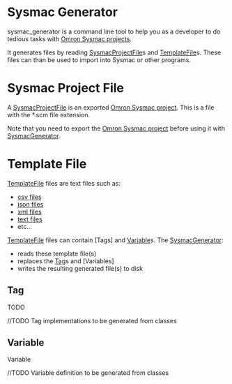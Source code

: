[//]: # (This file was generated from: doc/template/01-Sysmac-Generator.mdt using the documentation_builder package on: 2022-02-22 12:02:48.920655.)
<a id='sysmac-generator'></a>
# Sysmac Generator
sysmac_generator is a command line tool to help you as a developer to do tedious
tasks with [Omron Sysmac projects](https://automation.omron.com/en/us/products/family/sysstdio).

It generates files by reading [SysmacProjectFile](https://github.com/nils-ten-hoeve/sysmac_generator/wiki/01-Sysmac-Generator#sysmac-project-file)s and [TemplateFile](https://github.com/nils-ten-hoeve/sysmac_generator/wiki/01-Sysmac-Generator#template-file)s.
These files can than be used to import into Sysmac or other programs.


<a id='sysmac-project-file'></a>
# Sysmac Project File
A [SysmacProjectFile](https://github.com/nils-ten-hoeve/sysmac_generator/wiki/01-Sysmac-Generator#sysmac-project-file) is an exported
[Omron Sysmac project](https://automation.omron.com/en/us/products/family/sysstdio).
This is a file with the *.scm file extension.

Note that you need to export the
[Omron Sysmac project](https://automation.omron.com/en/us/products/family/sysstdio)
before using it with [SysmacGenerator](https://github.com/nils-ten-hoeve/sysmac_generator/wiki/01-Sysmac-Generator#sysmac-generator).


<a id='template-file'></a>
# Template File
[TemplateFile](https://github.com/nils-ten-hoeve/sysmac_generator/wiki/01-Sysmac-Generator#template-file) files are text files such as:
* [csv files](https://en.wikipedia.org/wiki/Comma-separated_values)
* [json files](https://en.wikipedia.org/wiki/JSON)
* [xml files](https://en.wikipedia.org/wiki/XML)
* [text files](https://en.wikipedia.org/wiki/Text_file)
* etc...

[TemplateFile](https://github.com/nils-ten-hoeve/sysmac_generator/wiki/01-Sysmac-Generator#template-file) files can contain [Tags] and [Variable](https://github.com/nils-ten-hoeve/sysmac_generator/wiki/01-Sysmac-Generator#variable)s.
The [SysmacGenerator](https://github.com/nils-ten-hoeve/sysmac_generator/wiki/01-Sysmac-Generator#sysmac-generator):
* reads these template file(s)
* replaces the [Tag](https://github.com/nils-ten-hoeve/sysmac_generator/wiki/01-Sysmac-Generator#tag)s and [Variables]
* writes the resulting generated file(s) to disk


<a id='tag'></a>
## Tag
TODO

//TODO Tag implementations to be generated from classes

<a id='variable'></a>
## Variable
Variable

//TODO Variable definition to be generated from classes
